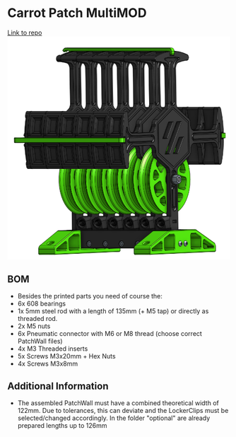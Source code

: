
# Carrot Patch MultiMOD
[Link to repo](https://github.com/kolbenhans/EnragedRabbitProject)
![Carrot_Patch_MultiMOD Assembly](Images/CAD_look.PNG)

## BOM
- Besides the printed parts you need of course the:
- 6x 608 bearings
- 1x 5mm steel rod with a length of 135mm (+ M5 tap) or directly as threaded rod.
- 2x M5 nuts
- 6x Pneumatic connector with M6 or M8 thread (choose correct PatchWall files)
- 4x M3 Threaded inserts
- 5x Screws M3x20mm + Hex Nuts
- 4x Screws M3x8mm 

## Additional Information
- The assembled PatchWall must have a combined theoretical width of 122mm. Due to tolerances, this can deviate and the LockerClips must be selected/changed accordingly. In the folder "optional" are already prepared lengths up to 126mm
